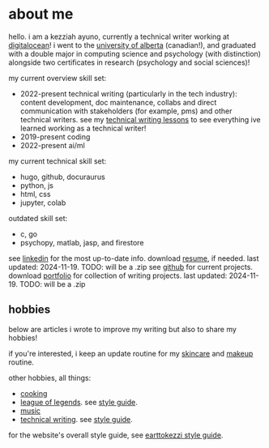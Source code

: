 # about me

hello. i am a kezziah ayuno, currently a technical writer working at [digitalocean](...)! i went to the [university of alberta](...) (canadian!), and graduated with a double major in computing science and psychology (with distinction) alongside two certificates in research (psychology and social sciences)!

my current overview skill set: 
- 2022-present technical writing (particularly in the tech industry): content development, doc maintenance, collabs and direct communication with stakeholders (for example, pms) and other technical writers. see my [technical writing lessons](...) to see everything ive learned working as a technical writer!
- 2019-present coding
- 2022-present ai/ml

my current technical skill set:
- hugo, github, docuraurus 
- python, js
- html, css
- jupyter, colab 

outdated skill set:
- c, go
- psychopy, matlab, jasp, and firestore

see [linkedin](...) for the most up-to-date info. 
download [resume](...), if needed. last updated: 2024-11-19. TODO: will be a .zip
see [github](...) for current projects.
download [portfolio](...) for collection of writing projects. last updated: 2024-11-19. TODO: will be a .zip

## hobbies

below are articles i wrote to improve my writing but also to share my hobbies!

if you're interested, i keep an update routine for my [skincare](...) and [makeup](...) routine. 

other hobbies, all things:
- [cooking](...)
- [league of legends](...). see [style guide](...).
- [music](...)
- [technical writing](...). see [style guide](...).

for the website's overall style guide, see [earttokezzi style guide](...).
